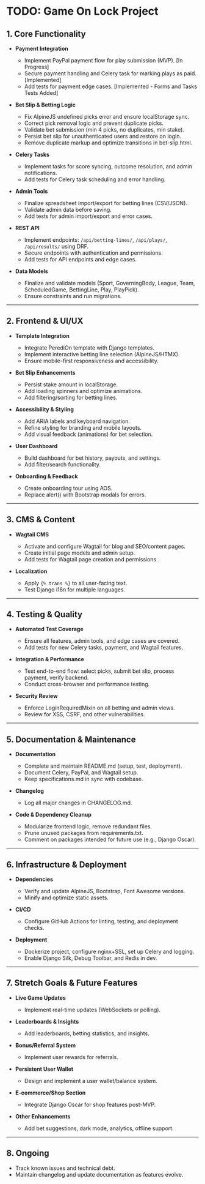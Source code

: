 # TODO: Game On Lock Project

## 1. Core Functionality

- **Payment Integration**
  - Implement PayPal payment flow for play submission (MVP). [In Progress]
  - Secure payment handling and Celery task for marking plays as paid. [Implemented]
  - Add tests for payment edge cases. [Implemented - Forms and Tasks Tests Added]

- **Bet Slip & Betting Logic**
  - Fix AlpineJS undefined picks error and ensure localStorage sync.
  - Correct pick removal logic and prevent duplicate picks.
  - Validate bet submission (min 4 picks, no duplicates, min stake).
  - Persist bet slip for unauthenticated users and restore on login.
  - Remove duplicate markup and optimize transitions in bet-slip.html.

- **Celery Tasks**
  - Implement tasks for score syncing, outcome resolution, and admin notifications.
  - Add tests for Celery task scheduling and error handling.

- **Admin Tools**
  - Finalize spreadsheet import/export for betting lines (CSV/JSON).
  - Validate admin data before saving.
  - Add tests for admin import/export and error cases.

- **REST API**
  - Implement endpoints: `/api/betting-lines/`, `/api/plays/`, `/api/results/` using DRF.
  - Secure endpoints with authentication and permissions.
  - Add tests for API endpoints and edge cases.

- **Data Models**
  - Finalize and validate models (Sport, GoverningBody, League, Team, ScheduledGame, BettingLine, Play, PlayPick).
  - Ensure constraints and run migrations.

---

## 2. Frontend & UI/UX

- **Template Integration**
  - Integrate PerediOn template with Django templates.
  - Implement interactive betting line selection (AlpineJS/HTMX).
  - Ensure mobile-first responsiveness and accessibility.

- **Bet Slip Enhancements**
  - Persist stake amount in localStorage.
  - Add loading spinners and optimize animations.
  - Add filtering/sorting for betting lines.

- **Accessibility & Styling**
  - Add ARIA labels and keyboard navigation.
  - Refine styling for branding and mobile layouts.
  - Add visual feedback (animations) for bet selection.

- **User Dashboard**
  - Build dashboard for bet history, payouts, and settings.
  - Add filter/search functionality.

- **Onboarding & Feedback**
  - Create onboarding tour using AOS.
  - Replace alert() with Bootstrap modals for errors.

---

## 3. CMS & Content

- **Wagtail CMS**
  - Activate and configure Wagtail for blog and SEO/content pages.
  - Create initial page models and admin setup.
  - Add tests for Wagtail page creation and permissions.

- **Localization**
  - Apply `{% trans %}` to all user-facing text.
  - Test Django i18n for multiple languages.

---

## 4. Testing & Quality

- **Automated Test Coverage**
  - Ensure all features, admin tools, and edge cases are covered.
  - Add tests for new Celery tasks, payment, and Wagtail features.

- **Integration & Performance**
  - Test end-to-end flow: select picks, submit bet slip, process payment, verify backend.
  - Conduct cross-browser and performance testing.

- **Security Review**
  - Enforce LoginRequiredMixin on all betting and admin views.
  - Review for XSS, CSRF, and other vulnerabilities.

---

## 5. Documentation & Maintenance

- **Documentation**
  - Complete and maintain README.md (setup, test, deployment).
  - Document Celery, PayPal, and Wagtail setup.
  - Keep specifications.md in sync with codebase.

- **Changelog**
  - Log all major changes in CHANGELOG.md.

- **Code & Dependency Cleanup**
  - Modularize frontend logic, remove redundant files.
  - Prune unused packages from requirements.txt.
  - Comment on packages intended for future use (e.g., Django Oscar).

---

## 6. Infrastructure & Deployment

- **Dependencies**
  - Verify and update AlpineJS, Bootstrap, Font Awesome versions.
  - Minify and optimize static assets.

- **CI/CD**
  - Configure GitHub Actions for linting, testing, and deployment checks.

- **Deployment**
  - Dockerize project, configure nginx+SSL, set up Celery and logging.
  - Enable Django Silk, Debug Toolbar, and Redis in dev.

---

## 7. Stretch Goals & Future Features

- **Live Game Updates**
  - Implement real-time updates (WebSockets or polling).

- **Leaderboards & Insights**
  - Add leaderboards, betting statistics, and insights.

- **Bonus/Referral System**
  - Implement user rewards for referrals.

- **Persistent User Wallet**
  - Design and implement a user wallet/balance system.

- **E-commerce/Shop Section**
  - Integrate Django Oscar for shop features post-MVP.

- **Other Enhancements**
  - Add bet suggestions, dark mode, analytics, offline support.

---

## 8. Ongoing

- Track known issues and technical debt.
- Maintain changelog and update documentation as features evolve.
